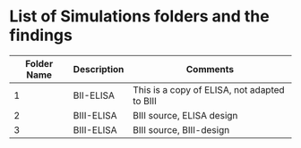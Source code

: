 # List of Simulations folders and the findings


| Folder Name   | Description    | Comments |
|-----|----------------------|----------------------|
| 1 | BII-ELISA  |  This is a copy of ELISA, not adapted to BIII |
| 2 | BIII-ELISA  |  BIII source, ELISA design |
| 3 | BIII-ELISA  |  BIII source, BIII-design |


